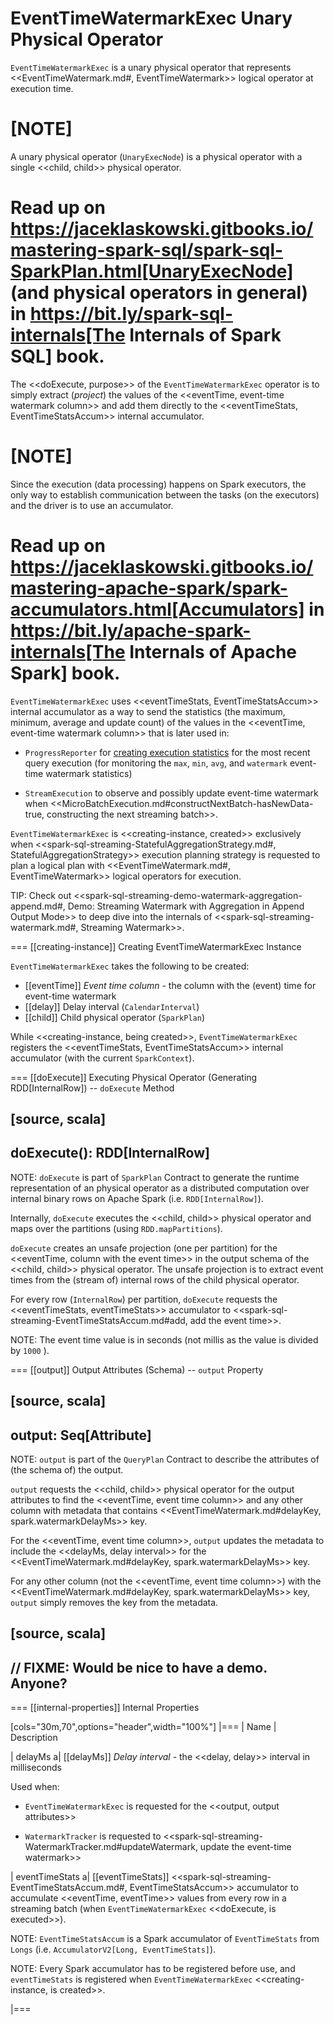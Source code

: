 # EventTimeWatermarkExec Unary Physical Operator

`EventTimeWatermarkExec` is a unary physical operator that represents <<EventTimeWatermark.md#, EventTimeWatermark>> logical operator at execution time.

[NOTE]
====
A unary physical operator (`UnaryExecNode`) is a physical operator with a single <<child, child>> physical operator.

Read up on https://jaceklaskowski.gitbooks.io/mastering-spark-sql/spark-sql-SparkPlan.html[UnaryExecNode] (and physical operators in general) in https://bit.ly/spark-sql-internals[The Internals of Spark SQL] book.
====

The <<doExecute, purpose>> of the `EventTimeWatermarkExec` operator is to simply extract (_project_) the values of the <<eventTime, event-time watermark column>> and add them directly to the <<eventTimeStats, EventTimeStatsAccum>> internal accumulator.

[NOTE]
====
Since the execution (data processing) happens on Spark executors, the only way to establish communication between the tasks (on the executors) and the driver is to use an accumulator.

Read up on https://jaceklaskowski.gitbooks.io/mastering-apache-spark/spark-accumulators.html[Accumulators] in https://bit.ly/apache-spark-internals[The Internals of Apache Spark] book.
====

`EventTimeWatermarkExec` uses <<eventTimeStats, EventTimeStatsAccum>> internal accumulator as a way to send the statistics (the maximum, minimum, average and update count) of the values in the <<eventTime, event-time watermark column>> that is later used in:

* `ProgressReporter` for [creating execution statistics](../monitoring/ProgressReporter.md#extractExecutionStats) for the most recent query execution (for monitoring the `max`, `min`, `avg`, and `watermark` event-time watermark statistics)

* `StreamExecution` to observe and possibly update event-time watermark when <<MicroBatchExecution.md#constructNextBatch-hasNewData-true, constructing the next streaming batch>>.

`EventTimeWatermarkExec` is <<creating-instance, created>> exclusively when <<spark-sql-streaming-StatefulAggregationStrategy.md#, StatefulAggregationStrategy>> execution planning strategy is requested to plan a logical plan with <<EventTimeWatermark.md#, EventTimeWatermark>> logical operators for execution.

TIP: Check out <<spark-sql-streaming-demo-watermark-aggregation-append.md#, Demo: Streaming Watermark with Aggregation in Append Output Mode>> to deep dive into the internals of <<spark-sql-streaming-watermark.md#, Streaming Watermark>>.

=== [[creating-instance]] Creating EventTimeWatermarkExec Instance

`EventTimeWatermarkExec` takes the following to be created:

* [[eventTime]] *Event time column* - the column with the (event) time for event-time watermark
* [[delay]] Delay interval (`CalendarInterval`)
* [[child]] Child physical operator (`SparkPlan`)

While <<creating-instance, being created>>, `EventTimeWatermarkExec` registers the <<eventTimeStats, EventTimeStatsAccum>> internal accumulator (with the current `SparkContext`).

=== [[doExecute]] Executing Physical Operator (Generating RDD[InternalRow]) -- `doExecute` Method

[source, scala]
----
doExecute(): RDD[InternalRow]
----

NOTE: `doExecute` is part of `SparkPlan` Contract to generate the runtime representation of an physical operator as a distributed computation over internal binary rows on Apache Spark (i.e. `RDD[InternalRow]`).

Internally, `doExecute` executes the <<child, child>> physical operator and maps over the partitions (using `RDD.mapPartitions`).

`doExecute` creates an unsafe projection (one per partition) for the <<eventTime, column with the event time>> in the output schema of the <<child, child>> physical operator. The unsafe projection is to extract event times from the (stream of) internal rows of the child physical operator.

For every row (`InternalRow`) per partition, `doExecute` requests the <<eventTimeStats, eventTimeStats>> accumulator to <<spark-sql-streaming-EventTimeStatsAccum.md#add, add the event time>>.

NOTE: The event time value is in seconds (not millis as the value is divided by `1000` ).

=== [[output]] Output Attributes (Schema) -- `output` Property

[source, scala]
----
output: Seq[Attribute]
----

NOTE: `output` is part of the `QueryPlan` Contract to describe the attributes of (the schema of) the output.

`output` requests the <<child, child>> physical operator for the output attributes to find the <<eventTime, event time column>> and any other column with metadata that contains <<EventTimeWatermark.md#delayKey, spark.watermarkDelayMs>> key.

For the <<eventTime, event time column>>, `output` updates the metadata to include the <<delayMs, delay interval>> for the <<EventTimeWatermark.md#delayKey, spark.watermarkDelayMs>> key.

For any other column (not the <<eventTime, event time column>>) with the <<EventTimeWatermark.md#delayKey, spark.watermarkDelayMs>> key, `output` simply removes the key from the metadata.

[source, scala]
----
// FIXME: Would be nice to have a demo. Anyone?
----

=== [[internal-properties]] Internal Properties

[cols="30m,70",options="header",width="100%"]
|===
| Name
| Description

| delayMs
a| [[delayMs]] *Delay interval* - the <<delay, delay>> interval in milliseconds

Used when:

* `EventTimeWatermarkExec` is requested for the <<output, output attributes>>

* `WatermarkTracker` is requested to <<spark-sql-streaming-WatermarkTracker.md#updateWatermark, update the event-time watermark>>

| eventTimeStats
a| [[eventTimeStats]] <<spark-sql-streaming-EventTimeStatsAccum.md#, EventTimeStatsAccum>> accumulator to accumulate <<eventTime, eventTime>> values from every row in a streaming batch (when `EventTimeWatermarkExec` <<doExecute, is executed>>).

NOTE: `EventTimeStatsAccum` is a Spark accumulator of `EventTimeStats` from `Longs` (i.e. `AccumulatorV2[Long, EventTimeStats]`).

NOTE: Every Spark accumulator has to be registered before use, and `eventTimeStats` is registered when `EventTimeWatermarkExec` <<creating-instance, is created>>.

|===
